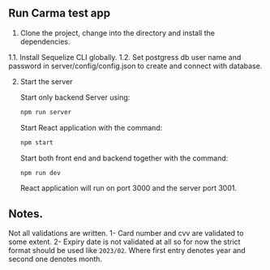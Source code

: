## Run Carma test app

1. Clone the project, change into the directory and install the dependencies.

1.1. Install Sequelize CLI globally.
1.2. Set postgress db user name and password in server/config/config.json to create and connect with database.

2. Start the server

   Start only backend Server using:

   ```bash
   npm run server
   ```

   Start React application with the command:

   ```bash
   npm start
   ```

   Start both front end and backend together with the command:

   ```bash
   npm run dev
   ```

   React application will run on port 3000 and the server port 3001.

## Notes.

Not all validations are written. 
1- Card number and cvv are validated to some extent.
2- Expiry date is not validated at all so for now the strict format should be used like `2023/02`. Where first entry denotes year and second one denotes month.